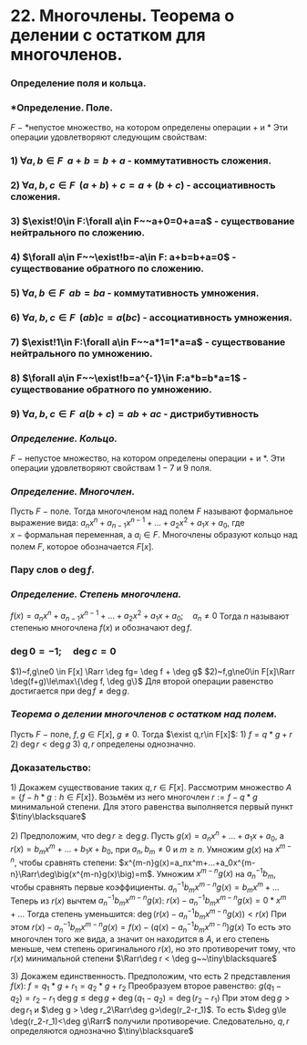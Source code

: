 # 22. Многочлены. Теорема о делении с остатком для многочленов.

### Определение поля и кольца.

### *Определение. Поле.
$F~-~$*непустое множество, на котором определены операции $+$ и $*$
Эти операции удовлетворяют следующим свойствам:

### $1)$ $\forall a,b\in F~~a+b=b+a$ - коммутативность сложения.

### $2)$ $\forall a,b,c\in F~~(a+b)+c=a+(b+c)$ - ассоциативность сложения.

### $3)$ $\exist!0\in F:\forall a\in F~~a+0=0+a=a$ - существование нейтрального по сложению.

### $4)$ $\forall a\in F~~\exist!b=-a\in F: a+b=b+a=0$ - существование обратного по сложению.

### $5)$ $\forall a,b\in F~~ab=ba$ - коммутативность умножения.

### $6)$ $\forall a,b,c\in F~~(ab)c=a(bc)$ - ассоциативность умножения.

### $7)$ $\exist!1\in F:\forall a\in F~~a*1=1*a=a$ - существование нейтрального по умножению.

### $8)$ $\forall a\in F~~\exist!b=a^{-1}\in F:a*b=b*a=1$ - существование обратного по умножению.

### $9)$ $\forall a,b,c\in F~~a(b+c)=ab+ac$ - дистрибутивность

### *Определение. Кольцо.*
$F~-~$непустое множество, на котором определены операции $+$ и $*$.
Эти операции удовлетворяют свойствам $1-7$ и $9$ поля.

### *Определение. Многочлен.*
Пусть $F~-~$поле. Тогда многочленом над полем $F$ называют формальное выражение вида:
$a_nx^n+a_{n-1}x^{n-1}+...+a_2x^2+a_1x+a_0$, где $x~-~$формальная переменная, а $a_i\in F$.
Многочлены образуют кольцо над полем $F$, которое обозначается $F[x]$.

### Пару слов о $\deg f$.

### *Определение. Степень многочлена.*
$f(x)=a_nx^n+a_{n-1}x^{n-1}+...+a_2x^2+a_1x+a_0;\quad a_n\ne0$
Тогда $n$ называют степенью многочлена $f(x)$ и обозначают $\deg f$.

### $\deg 0=-1;\quad \deg c=0$
$1)~f,g\ne0 \in F[x] \Rarr \deg fg= \deg f + \deg g$
$2)~f,g\ne0\in F[x]\Rarr \deg(f+g)\le\max\{\deg f, \deg g\}$
Для второй операции равенство достигается при $\deg f\ne \deg g$.

### *Теорема о делении многочленов с остатком над полем.*
Пусть $F~-~$поле, $f,g\in F[x]$, $g\ne0$.
Тогда $\exist q,r\in F[x]$$:$
$1)$ $f=q*g+r$
$2)$ $\deg r < \deg g$
$3)$ $q,r$ определены однозначно.

### Доказательство:
$1)$ Докажем существование таких $q,r\in F[x]$.
Рассмотрим множество $A=\{f-h*g:h\in F[x]\}$.
Возьмём из него многочлен $r:=f-q*g$ минимальной степени.
Для этого равенства выполняется первый пункт  $\tiny\blacksquare$

$2)$ Предположим, что $\deg r \ge \deg g$.
Пусть $g(x)=a_nx^n+...+a_1x+a_0$, 
а $r(x)=b_mx^m+...+b_1x+b_0$, при $a_n,b_m\ne0$ и $m\ge n$.
Умножим $g(x)$ на $x^{m-n}$, чтобы сравнять степени:
$x^{m-n}g(x)=a_nx^m+...+a_0x^{m-n}\Rarr\deg\big(x^{m-n}g(x)\big)=m$.
Умножим $x^{m-n}g(x)$ на $a_n^{-1}b_m$, чтобы сравнять первые коэффициенты.
$a_n^{-1} b_m x^{m-n} g(x)=b_mx^m+...$
Теперь из $r(x)$ вычтем $a_n^{-1} b_m x^{m-n} g(x)$:
$r(x)-a_n^{-1} b_m x^{m-n} g(x)=0*x^m+...$
Тогда степень уменьшится:
$\deg\big(r(x)-a_n^{-1} b_m x^{m-n} g(x)\big)<r(x)$
При этом $r(x)-a_n^{-1} b_m x^{m-n} g(x)=f(x)-\Big(q(x)-a_n^{-1} b_m x^{m-n} \Big)g(x)$
То есть это многочлен того же вида, а значит он находится в $A$, и его степень меньше, чем степень оригинального $r(x)$, но это противоречит тому, что $r(x)$ минимальной степени $\Rarr\deg r < \deg g~~\tiny\blacksquare$

$3)$ Докажем единственность.
Предположим, что есть 2 представления $f(x)$:
$f=q_1*g+r_1=q_2*g+r_2$
Преобразуем второе равенство:
$g(q_1-q_2)=r_2-r_1$
$\deg g \le \deg g + \deg(q_1-q_2) = \deg(r_2 - r_1)$
При этом $\deg g>\deg r_1$ и $\deg g > \deg r_2\Rarr\deg g>\deg(r_2-r_1)$.
То есть $\deg g\le \deg(r_2-r_1)<\deg g\Rarr$ получили противоречие.
Следовательно, $q,r$ определяются однозначно  $\tiny\blacksquare$